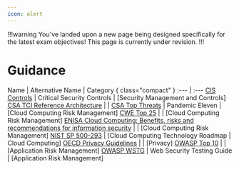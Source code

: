 ```yaml
---
icon: alert
---
```


!!!warning
You've landed upon a new page being designed specifically for the latest exam objectives! This page is currently under revision.
!!!

# Guidance

Name | Alternative Name | Category { class="compact" }
:--- | :---
[CIS Controls](/guidance/cis-controls.md) | Critical Security Controls | [Security Management and Controls]
[CSA TCI Reference Architecture](/guidance/csa-tci-reference-architecture.md) | | 
[CSA Top Threats](/guidance/csa-top-threats.md) | Pandemic Eleven | [Cloud Computing Risk Management]
[CWE Top 25](/guidance/cwe-top-25.md) | | [Cloud Computing Risk Management]
[ENISA Cloud Computing: Benefits, risks and recommendations for information security](/guidance/enisa-cloud-computing.md) | | [Cloud Computing Risk Management]
[NIST SP 500-293](/guidance/nist-sp-500-293.md) | [Cloud Computing Technology Roadmap | Cloud Computing]
[OECD Privacy Guidelines](/guidance/oecd-privacy-guidelines.md) | | [Privacy]
[OWASP Top 10](/guidance/owasp-top-10.md) | | [Application Risk Management]
[OWASP WSTG](/guidance/owasp-wstg.md) | Web Security Testing Guide | [Application Risk Management]